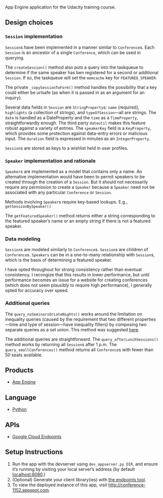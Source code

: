 App Engine application for the Udacity training course.

Design choices
--------------

### `Session` implementation

`Session`s have been implemented in a manner similar to `Conference`s.
Each `Session` is an ancestor of a single `Conference`, which can be
used in querying.

The `createSession()` method also puts a query into the taskqueue to
determine if the same speaker has ben registered for a second or
additional `Session`. If so, the taskqueue will set the `memcache` key
for `FEATURED_SPEAKER`.

The private `_copySessionToForm()` method handles the possibility that a
key could either be urlsafe (as when it is passed in as an argument for
an inquiry).

Several data fields in `Session` are `StringProperty`s: `name`
(required), `highlights` (a collection of strings), and
`typeOfSession`—all are strings. The `date` is handled as a DateProperty
and the `time` as a `TimeProperty`, straightforwardly enough. The third
party `dateutil` makes this feature robust against a variety of entries.
The `speakerKey` field is a `KeyProperty`, which provides some
protection against data-entry errors or malicious input. The `duration`
field is expressed in minutes as an `IntegerProperty`.

`Session`s are stored as keys to a wishlist held in user profiles.

### `Speaker` implementation and rationale

`Speaker`s are implemented as a model that contains only a name. An
alternative implementation would have been to permit speakers to be
created through the creation of a `Session`. But it should not
necessarily require any permission to create a `Speaker` because a
`Speaker` need not be associated with any particular `Conference` or
`Session`.

Methods involving `Speaker`s require key-based lookups. E.g.,
`getSessionBySpeaker()`

The `getFeaturedSpeaker()` method returns either a string corresponding
to the featured speaker’s name or an empty string if there is not a
featured speaker.

### Data modeling

`Session`s are modeled similarly to `Conference`s. `Session`s are
children of `Conference`s. `Speakers` can be in a one-to-many
relationship with `Session`s, which is the basis of determining a
featured speaker.

I have opted throughout for strong consistency rather than eventual
consistency. I recongize that this results in lower performance, but
until performance becomes an issue for a website for creating
conferences (which does not seem plausibly to require high performance),
I generally opted for accuracy over speed.

### Additional queries

The `query_noSeminarsOrLateNights()` works around the limitation on
inequality queries (caused by the requirement that two different
properties—time and type of session—have inequality filters) by
composing two separate queries as a set union. This method was suggested
[here](http://goo.gl/HtsZT2).

The additional queries are straightforward. The
`query_afterLunchSessions()` method works by returning all `Session`s
after 1 p.m. The `query_smallConferences()` method returns all
`Conference`s with fewer than 50 seats available.

Products
--------

-   [App Engine](https://developers.google.com/appengine)

Language
--------

-   [Python](http://python.org)

APIs
----

-   [Google Cloud
    Endpoints](https://developers.google.com/appengine/docs/python/endpoints/)

Setup Instructions
------------------

1.  Run the app with the devserver using `dev_appserver.py DIR`, and
    ensure it’s running by visiting your local server’s address (by
    default [localhost:8080](https://localhost:8080/).)
2.  (Optional) Generate your client library(ies) with [the endpoints
    tool](https://developers.google.com/appengine/docs/python/endpoints/endpoints_tool).
3.  To view the deployed instance of this app, visit
    <http://conference-1152.appspot.com>.
